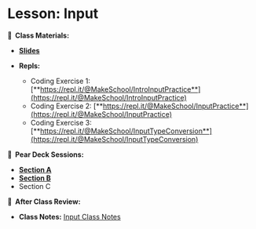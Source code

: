 <!-- .slide: data-background="./Images/header.svg" data-background-repeat="none" data-background-size="40% 40%" data-background-position="center 10%" class="header" -->

# Lesson: Input

<!-- Put a link to the slides so that students can find them -->

**📝 &nbsp;Class Materials:** 
  <!-- Put a link to the slides -->
* [**Slides**](https://docs.google.com/presentation/d/1_YQyHFoHi6ME_RYqWWimYgUpVoKbN4Pf_FqHT4Q44Eg/edit)

* **Repls:**
  * Coding Exercise 1: [**https://repl.it/@MakeSchool/IntroInputPractice**](https://repl.it/@MakeSchool/IntroInputPractice)
  * Coding Exercise 2: [**https://repl.it/@MakeSchool/InputPractice**](https://repl.it/@MakeSchool/InputPractice)
  * Coding Exercise 3: [**https://repl.it/@MakeSchool/InputTypeConversion**](https://repl.it/@MakeSchool/InputTypeConversion)

  
**🍐 &nbsp;Pear Deck Sessions:**
 * [**Section A**](https://app.peardeck.com/student/tbvqheirr)
 * [**Section B**](https://app.peardeck.com/student/tjmjxnugh)
 * Section C
 
**📖 &nbsp;After Class Review:**
 * **Class Notes:** [Input Class Notes](https://docs.google.com/document/d/1QMZMTihX4GMPSTWp5G5mtlFJKGxbozQBVtlgbcYF5T8/)


<!-- > -->
